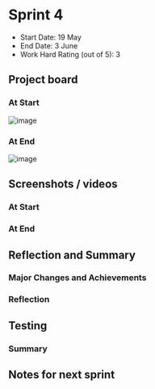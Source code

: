 # Sprint 4

- Start Date: 19 May
- End Date: 3 June
- Work Hard Rating (out of 5): 3

## Project board

### At Start

![image](https://user-images.githubusercontent.com/52091960/171774430-f73b7009-1a03-4c0e-9241-78514ead7a7b.png)


### At End

![image](https://user-images.githubusercontent.com/52091960/171774328-eab9a3f3-80a6-41a9-a2d4-db5f42f2957b.png)

## Screenshots / videos

### At Start

### At End

## Reflection and Summary

### Major Changes and Achievements

### Reflection

## Testing

### Summary 

## Notes for next sprint

